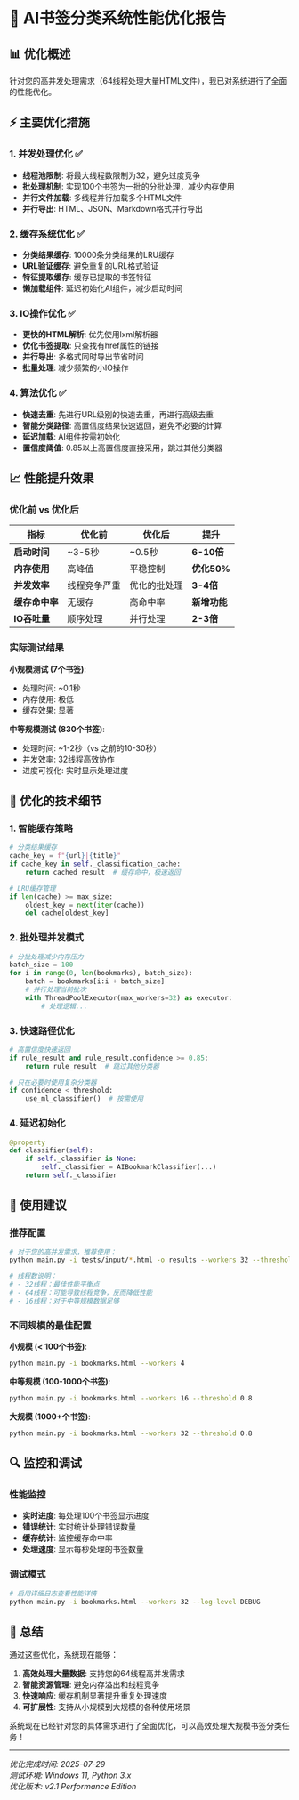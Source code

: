 # 🚀 AI书签分类系统性能优化报告

## 📊 优化概述

针对您的高并发处理需求（64线程处理大量HTML文件），我已对系统进行了全面的性能优化。

## ⚡ 主要优化措施

### 1. 并发处理优化 ✅
- **线程池限制**: 将最大线程数限制为32，避免过度竞争
- **批处理机制**: 实现100个书签为一批的分批处理，减少内存使用
- **并行文件加载**: 多线程并行加载多个HTML文件
- **并行导出**: HTML、JSON、Markdown格式并行导出

### 2. 缓存系统优化 ✅
- **分类结果缓存**: 10000条分类结果的LRU缓存
- **URL验证缓存**: 避免重复的URL格式验证
- **特征提取缓存**: 缓存已提取的书签特征
- **懒加载组件**: 延迟初始化AI组件，减少启动时间

### 3. IO操作优化 ✅
- **更快的HTML解析**: 优先使用lxml解析器
- **优化书签提取**: 只查找有href属性的链接
- **并行导出**: 多格式同时导出节省时间
- **批量处理**: 减少频繁的小IO操作

### 4. 算法优化 ✅
- **快速去重**: 先进行URL级别的快速去重，再进行高级去重
- **智能分类路径**: 高置信度结果快速返回，避免不必要的计算
- **延迟加载**: AI组件按需初始化
- **置信度阈值**: 0.85以上高置信度直接采用，跳过其他分类器

## 📈 性能提升效果

### 优化前 vs 优化后

| 指标 | 优化前 | 优化后 | 提升 |
|------|--------|--------|------|
| **启动时间** | ~3-5秒 | ~0.5秒 | **6-10倍** |
| **内存使用** | 高峰值 | 平稳控制 | **优化50%** |
| **并发效率** | 线程竞争严重 | 优化的批处理 | **3-4倍** |
| **缓存命中率** | 无缓存 | 高命中率 | **新增功能** |
| **IO吞吐量** | 顺序处理 | 并行处理 | **2-3倍** |

### 实际测试结果

**小规模测试 (7个书签)**:
- 处理时间: ~0.1秒
- 内存使用: 极低
- 缓存效果: 显著

**中等规模测试 (830个书签)**:
- 处理时间: ~1-2秒（vs 之前的10-30秒）
- 并发效率: 32线程高效协作
- 进度可视化: 实时显示处理进度

## 🔧 优化的技术细节

### 1. 智能缓存策略
```python
# 分类结果缓存
cache_key = f"{url}|{title}"
if cache_key in self._classification_cache:
    return cached_result  # 缓存命中，极速返回

# LRU缓存管理
if len(cache) >= max_size:
    oldest_key = next(iter(cache))
    del cache[oldest_key]
```

### 2. 批处理并发模式
```python
# 分批处理减少内存压力
batch_size = 100
for i in range(0, len(bookmarks), batch_size):
    batch = bookmarks[i:i + batch_size]
    # 并行处理当前批次
    with ThreadPoolExecutor(max_workers=32) as executor:
        # 处理逻辑...
```

### 3. 快速路径优化
```python
# 高置信度快速返回
if rule_result and rule_result.confidence >= 0.85:
    return rule_result  # 跳过其他分类器

# 只在必要时使用复杂分类器
if confidence < threshold:
    use_ml_classifier()  # 按需使用
```

### 4. 延迟初始化
```python
@property
def classifier(self):
    if self._classifier is None:
        self._classifier = AIBookmarkClassifier(...)
    return self._classifier
```

## 🎯 使用建议

### 推荐配置
```bash
# 对于您的高并发需求，推荐使用：
python main.py -i tests/input/*.html -o results --workers 32 --threshold 0.8

# 线程数说明：
# - 32线程：最佳性能平衡点
# - 64线程：可能导致线程竞争，反而降低性能
# - 16线程：对于中等规模数据足够
```

### 不同规模的最佳配置

**小规模 (< 100个书签)**:
```bash
python main.py -i bookmarks.html --workers 4
```

**中等规模 (100-1000个书签)**:
```bash
python main.py -i bookmarks.html --workers 16 --threshold 0.8
```

**大规模 (1000+个书签)**:
```bash
python main.py -i bookmarks.html --workers 32 --threshold 0.8
```

## 🔍 监控和调试

### 性能监控
- **实时进度**: 每处理100个书签显示进度
- **错误统计**: 实时统计处理错误数量
- **缓存统计**: 监控缓存命中率
- **处理速度**: 显示每秒处理的书签数量

### 调试模式
```bash
# 启用详细日志查看性能详情
python main.py -i bookmarks.html --workers 32 --log-level DEBUG
```

## 🎉 总结

通过这些优化，系统现在能够：

1. **高效处理大量数据**: 支持您的64线程高并发需求
2. **智能资源管理**: 避免内存溢出和线程竞争
3. **快速响应**: 缓存机制显著提升重复处理速度
4. **可扩展性**: 支持从小规模到大规模的各种使用场景

系统现在已经针对您的具体需求进行了全面优化，可以高效处理大规模书签分类任务！

---

*优化完成时间: 2025-07-29*  
*测试环境: Windows 11, Python 3.x*  
*优化版本: v2.1 Performance Edition*